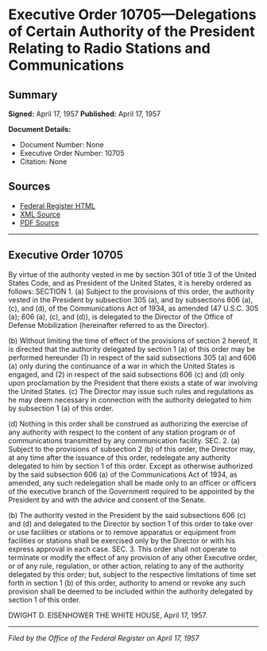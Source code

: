 # Executive Order 10705—Delegations of Certain Authority of the President Relating to Radio Stations and Communications

## Summary

**Signed:** April 17, 1957
**Published:** April 17, 1957

**Document Details:**
- Document Number: None
- Executive Order Number: 10705
- Citation: None

## Sources
- [Federal Register HTML](https://www.presidency.ucsb.edu/documents/executive-order-10705-delegations-certain-authority-the-president-relating-radio-stations)
- [XML Source](None)
- [PDF Source](None)

---

## Executive Order 10705

By virtue of the authority vested in me by section 301 of title 3 of the United States Code, and as President of the United States, it is hereby ordered as follows:
SECTION 1. (a) Subject to the provisions of this order, the authority vested in the President by subsection 305 (a), and by subsections 606 (a), (c), and (d), of the Communications Act of 1934, as amended (47 U.S.C. 305 (a); 606 (a), (c), and (d)), is delegated to the Director of the Office of Defense Mobilization (hereinafter referred to as the Director).

(b) Without limiting the time of effect of the provisions of section 2 hereof, It is directed that the authority delegated by section 1 (a) of this order may be performed hereunder (1) in respect of the said subsections 305 (a) and 606 (a) only during the continuance of a war in which the United States is engaged, and (2) in respect of the said subsections 606 (c) and (d) only upon proclamation by the President that there exists a state of war involving the United States.
(c) The Director may issue such rules and regulations as he may deem necessary in connection with the authority delegated to him by subsection 1 (a) of this order.

(d) Nothing in this order shall be construed as authorizing the exercise of any authority with respect to the content of any station program or of communications transmitted by any communication facility.
SEC. 2. (a) Subject to the provisions of subsection 2 (b) of this order, the Director may, at any time after the issuance of this order, redelegate any authority delegated to him by section 1 of this order. Except as otherwise authorized by the said subsection 606 (a) of the Communications Act of 1934, as amended, any such redelegation shall be made only to an officer or officers of the executive branch of the Government required to be appointed by the President by and with the advice and consent of the Senate.

(b) The authority vested in the President by the said subsections 606 (c) and (d) and delegated to the Director by section 1 of this order to take over or use facilities or stations or to remove apparatus or equipment from facilities or stations shall be exercised only by the Director or with his express approval in each case.
SEC. 3. This order shall not operate to terminate or modify the effect of any provision of any other Executive order, or of any rule, regulation, or other action, relating to any of the authority delegated by this order; but, subject to the respective limitations of time set forth in section 1 (b) of this order, authority to amend or revoke any such provision shall be deemed to be included within the authority delegated by section 1 of this order.

DWIGHT D. EISENHOWER
THE WHITE HOUSE,
April 17, 1957.

---

*Filed by the Office of the Federal Register on April 17, 1957*
